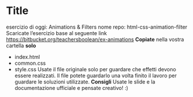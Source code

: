 Title
==
esercizio di oggi: Animations & Filters
nome repo: html-css-animation-filter
Scaricate l’esercizio base al seguente link
https://bitbucket.org/teachersboolean/ex-animations
**Copiate** nella vostra cartella **solo**
* index.html
* common.css
* style.css
Usate il file originale solo per guardare che effetti devono essere realizzati.
Il file potete guardarlo una volta finito il lavoro per guardare le soluzioni utilizzate.
**Consigli**
Usate le slide e la documentazione ufficiale e pensate creativo! :)
